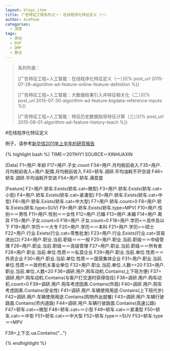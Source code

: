 ```yaml
---
layout: blogs_item
title: 广告特征工程系列之一：在线程序化特征定义（一）
author: AcePeak
categories:
  - 深度
tags:
  - 原创
  - DSP
  - DMP
  - 算法
---
```


> 系列列表：
>
> [广告特征工程+人工智能：在线程序化特征定义（一）]({% post_url 2015-07-28-algorithm-ad-feature-online-feature-definition %})
>
> [广告特征工程+人工智能：大数据结果引入并特征相关化（二）]({% post_url 2015-07-30-algorithm-ad-feature-bigdata-reference-inputs %})
>
> [广告特征工程+人工智能：特征历史数据指导特征计算（三）]({% post_url 2015-08-01-algorithm-ad-feature-history-teach %})


#在线程序化特征定义

例子，请参考[新华信2011年上半年的研究报告](http://wenku.baidu.com/link?url=G3GSS98khJorXesmyl1uWMq-EHJgFyngkn-w6xxZEshkwJ6unOqs-5QZa5JGek37Ye8N3UD4zGA5G7IkjJ6DmLGfvYR3rwNN2d86kt9K_B3)


{% highlight bash %}
TIME＝2011HY1
SOURCE＝XINHUAXIN

[Data]
F1=用户.年龄
F17=用户.子女.count
F34=用户.月均税前收入
F35=用户.月均税前收入+用户.配偶.月均税前收入
F45=轿车.调研.平均油耗不开空调
F46=轿车.调研.平均油耗开空调
F54=用户.轿车.满意度


[Feature]
F2=用户.轿车.Exists(轿车.cat=微型)
F3=用户.轿车.Exists(轿车.cat=小型)
F4=用户.轿车.Exists(轿车.cat=紧凑型)
F5=用户.轿车.Exists(轿车.cat=中型)
F6=用户.轿车.Exists(轿车.cat=中大型)
F7=用户.轿车.count>0
F8=用户.轿车.Exists(轿车.type=SUV)
F9=用户.轿车.Exists(轿车.type=MPV)
F10=用户.性别＝＝男性
F11=用户.性别＝＝女性
F12=用户.已婚
F13=用户.未婚
F14=用户.离异
F15=用户.子女.count>0
F16=用户.子女.count=0
F18=用户.学历<＝高中及以下
F19=用户.学历＝＝大专
F20=用户.学历＝＝本科
F21=用户.学历>＝硕士
F22=用户.行业.Exists(行业.cat=零售批发)
F23=用户.行业.Exists(行业.cat=贸易进出口)
F24=用户.职业.当前.职级＝＝一般
F25=用户.职业.当前.职级＝＝中级管理
F26=用户.职业.当前.职级＝＝高级管理
F27=用户.职业.当前.职级＝＝所有者
F28=用户.职业.当前.单位.性质＝＝私营企业
F29=用户.职业.当前.单位.性质＝＝外资企业
F30=用户.职业.当前.单位.性质＝＝国营集体企业
F31=用户.职业.当前.单位.性质＝＝政府机关事业单位
F32=用户.职业.当前.单位.人数>=20
F33=用户.职业.当前.单位.人数<20
F36=调研.用户.购车动机.Contains(上下班方便)
F37=调研.用户.购车动机.Contains(与客户打交道时获得信任)
F38=调研.用户.购车动机.count>0
F39=调研.用户.购车考虑因素.Contains(外观)
F40=调研.用户.购车考虑因素.Contains(安全性)
F41=调研.用户.车辆使用用途.Contains(上下班代步)
F42=调研.用户.车辆使用用途.Contains(购物外出就餐)
F43=调研.用户.车辆行驶路面.Contains(市内道路)
F44=调研.用户.车辆行驶路面.Contains(高速公路)
F47=轿车.cat==微型
F48=轿车.cat=＝小型
F49=轿车.cat=＝紧凑型
F50=轿车.cat=＝中型
F51=轿车.cat=＝中大型
F52=轿车.type＝=SUV
F53=轿车.type＝=MPV

F39=上下文.ua.Contains("...")

{% endhighlight %}

